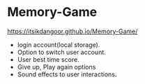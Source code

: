 # Memory-Game

https://itsikdangoor.github.io/Memory-Game/

- login account(local storage).
- Option to switch user account.
- User best time score.
- Give up, Play again options
- Sound effects to user interactions.
